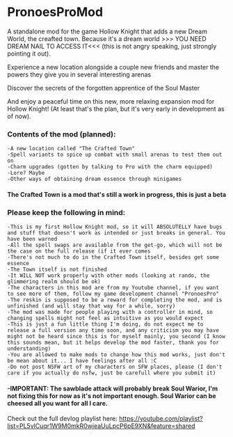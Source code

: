 # PronoesProMod

A standalone mod for the game Hollow Knight that adds a new Dream World, the creafted town. Because it's a dream world >>> YOU NEED DREAM NAIL TO ACCESS IT<<< (this is not angry speaking, just strongly pointing it out).

Experience a new location alongside a couple new friends and master the powers they give you in several interesting arenas

Discover the secrets of the forgotten apprentice of the Soul Master

And enjoy a peaceful time on this new, more relaxing expansion mod for Hollow Knight! (At least that's the plan, but it's very early in development as of now).

### Contents of the mod (planned):
	-A new location called "The Crafted Town"
	-Spell variants to spice up combat with small arenas to test them out on
	-Charm upgrades (gotten by talking to Pro with the charm equipped)
	-Lore? Maybe
	-Other ways of obtaining dream essence through minigames

#### The Crafted Town is a mod that's still a work in progress, this is just a beta
### Please keep the following in mind:
	
	-This is my first Hollow Knight mod, so it will ABSOLUTELLY have bugs and stuff that doesn't work as intended or just breaks in general. You have been warned
	-All the spell swaps are available from the get-go, which will not be the case on the full release (if it ever comes
	-There's not much to do in the Crafted Town itself, besides get some essence
	-The Town itself is not finished
	-It WILL NOT work properly with other mods (looking at rando, the glimmering realm should be ok)
	-The characters in this mod are from my Youtube channel, if you want to see more of them, follow my game development channel "PronoesPro"
	-The reskin is supposed to be a reward for completing the mod, and is unfinished (and will stay that way for a while, sorry)
	-The mod was made for people playing with a controller in mind, so changing spells might not feel as intuitive as you would expect
	-This is just a fun little thing I'm doing, do not expect me to release a full version any time soon, and any criticism you may have might not be heard since this is for myself mainly, you second (I know this sounds mean, but it helps develop the mod faster, thank you for understanding)
	-You are allowed to make mods to change how this mod works, just don't be mean about it... I have feelings after all :C
	-Do not post NSFW art of my characters on SFW places, please (I don't care if you actually do nsfw, just be carefull where you submit it)

####	-IMPORTANT: The sawblade attack will probably break Soul Warior, I'm not fixing this for now as it's not important enough. Soul Warior can be cheesed all you want for all I care.

Check out the full devlog playlist here:
https://youtube.com/playlist?list=PL5vlCuqr1W9M0mkR0wjeaUuLpcP6pE9XN&feature=shared
